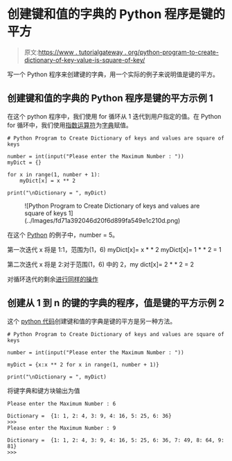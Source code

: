 # 创建键和值的字典的 Python 程序是键的平方

> 原文:[https://www . tutorialgateway . org/python-program-to-create-dictionary-of-key-value-is-square-of-key/](https://www.tutorialgateway.org/python-program-to-create-dictionary-of-keys-and-values-are-square-of-keys/)

写一个 Python 程序来创建键的字典，用一个实际的例子来说明值是键的平方。

## 创建键和值的字典的 Python 程序是键的平方示例 1

在这个 python 程序中，我们使用 for 循环从 1 迭代到用户指定的值。在 Python for 循环中，我们使用[指数运算符](https://www.tutorialgateway.org/python-arithmetic-operators/)为[字典](https://www.tutorialgateway.org/python-dictionary/)赋值。

```
# Python Program to Create Dictionary of keys and values are square of keys

number = int(input("Please enter the Maximum Number : "))
myDict = {}

for x in range(1, number + 1):
    myDict[x] = x ** 2

print("\nDictionary = ", myDict)
```

<figure class="wp-block-image">![Python Program to Create Dictionary of keys and values are square of keys 1](../Images/fd71a392046d20f6d899fa549e1c210d.png)</figure>

在这个 [Python](https://www.tutorialgateway.org/python-tutorial/) 的例子中，number = 5。

第一次迭代 x 将是 1:1，范围为(1，6)
myDict[x]= x * * 2
myDict[x]= 1 * * 2 = 1

第二次迭代 x 将是 2:对于范围(1，6)
中的 2，my dict[x]= 2 * * 2 = 2

对循环迭代的剩余[进行同样的操作](https://www.tutorialgateway.org/python-for-loop/)

## 创建从 1 到 n 的键的字典的程序，值是键的平方示例 2

这个 [python 代码](https://www.tutorialgateway.org/python-programming-examples/)创建键和值的字典是键的平方是另一种方法。

```
# Python Program to Create Dictionary of keys and values are square of keys

number = int(input("Please enter the Maximum Number : "))

myDict = {x:x ** 2 for x in range(1, number + 1)}

print("\nDictionary = ", myDict)
```

将键字典和键方块输出为值

```
Please enter the Maximum Number : 6

Dictionary =  {1: 1, 2: 4, 3: 9, 4: 16, 5: 25, 6: 36}
>>> 
Please enter the Maximum Number : 9

Dictionary =  {1: 1, 2: 4, 3: 9, 4: 16, 5: 25, 6: 36, 7: 49, 8: 64, 9: 81}
>>> 
```
